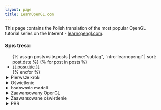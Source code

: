 ```yaml
---
layout: page
title: LearnOpenGL.com
---
```


This page contains the Polish translation of the most popular OpenGL tutorial series on the Interent - [learnopengl.com](http://learnopengl.com).

### Spis treści

<ul>
{% assign posts=site.posts | where:"subtag", 'intro-learnopengl' | sort: post.date %}
{% for post in posts %}
  <li><a href="{{ post.url }}">{{ post.title }}</a></li>
{% endfor %}  


<details>
  <summary style="margin-left: -20px;">Pierwsze kroki</summary>
  <ul>
  {% assign posts=site.posts | where:"subtag", 'pierwsze-kroki' | sort: post.date %}
  {% for post in posts %}
    <li><a href="{{ post.url }}">{{ post.title }}</a></li>
  {% endfor %}
  </ul>
</details>

<details>
  <summary style="margin-left: -20px;">Oświetlenie</summary>
  <ul>
  {% assign posts=site.posts | where:"subtag", 'oswietlenie' | sort: post.date %}
  {% for post in posts %}
    <li><a href="{{ post.url }}">{{ post.title }}</a></li>
  {% endfor %}
  </ul>
</details>

<details>
  <summary style="margin-left: -20px;">Ładowanie modeli</summary>
  <ul>
  {% assign posts=site.posts | where:"subtag", 'ladowanie-modeli' | sort: post.date %}
  {% for post in posts %}
    <li><a href="{{ post.url }}">{{ post.title }}</a></li>
  {% endfor %}
  </ul>
</details>

<details>
  <summary style="margin-left: -20px;">Zaawansowany OpenGL</summary>
  <ul>
  {% assign posts=site.posts | where:"subtag", 'zaawansowany-opengl' | sort: post.date %}
  {% for post in posts %}
    <li><a href="{{ post.url }}">{{ post.title }}</a></li>
  {% endfor %}
  </ul>
</details>

<details>
  <summary style="margin-left: -20px;">Zaawansowane oświetlenie</summary>
  <ul>
  {% assign posts=site.posts | where:"subtag", 'advanced-lighting' | sort: post.date %}
  {% for post in posts %}
    {% assign post_date = post.date | date: '%d-%m-%Y' %}
    {% if post_date <= "03-10-2018" %}
      <li><a href="{{ post.url }}">{{ post.title }}</a></li>
    {% endif %}
  {% endfor %}

  <details>
    <summary style="margin-left: -20px;">Cienie</summary>
    <ul>
    {% assign posts=site.posts | where:"subtag", 'advanced-lighting-shadows' | sort: post.date %}
    {% for post in posts %}
      <li><a href="{{ post.url }}">{{ post.title }}</a></li>
    {% endfor %}
    </ul>
  </details>  

  {% assign posts=site.posts | where:"subtag", 'advanced-lighting' | sort: post.date %}
  {% for post in posts %}
    {% assign post_date = post.date | date: '%d-%m-%Y' %}
    {% if post_date > "03-10-2018" %}
      <li><a href="{{ post.url }}">{{ post.title }}</a></li>
    {% endif %}
  {% endfor %}

  </ul>
</details>

<details>
  <summary style="margin-left: -20px;">PBR</summary>
  <ul>
  {% assign posts=site.posts | where:"subtag", 'pbr' | sort: post.date %}
  {% for post in posts %}
    <li><a href="{{ post.url }}">{{ post.title }}</a></li>
  {% endfor %}

  <details>
    <summary style="margin-left: -20px;">IBL</summary>
    <ul>
    {% assign posts=site.posts | where:"subtag", 'pbr-ibl' | sort: post.date %}
    {% for post in posts %}
      <li><a href="{{ post.url }}">{{ post.title }}</a></li>
    {% endfor %}
    </ul>
  </details>

  </ul>
</details>
</ul>